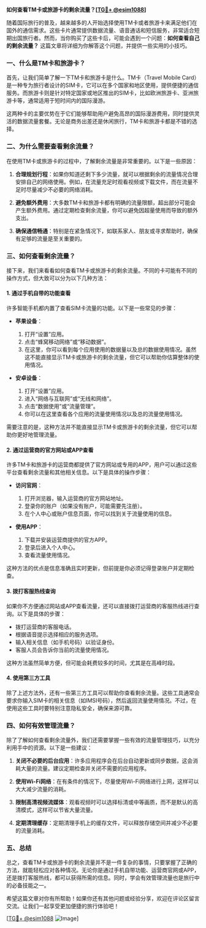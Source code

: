 **如何查看TM卡或旅游卡的剩余流量？[[TG💪+ @esim1088](https://t.me/s/esim1088)]**

随着国际旅行的普及，越来越多的人开始选择使用TM卡或者旅游卡来满足他们在国外的通信需求。这些卡片通常提供数据流量、语音通话和短信服务，非常适合短期出国旅行者。然而，当你购买了这些卡后，可能会遇到一个问题：**如何查看自己的剩余流量？** 这篇文章将详细为你解答这个问题，并提供一些实用的小技巧。

### 一、什么是TM卡和旅游卡？

首先，让我们简单了解一下TM卡和旅游卡是什么。TM卡（Travel Mobile Card）是一种专为旅行者设计的SIM卡，它可以在多个国家和地区使用，提供便捷的通信服务。而旅游卡则是针对特定国家或地区推出的SIM卡，比如欧洲旅游卡、亚洲旅游卡等，通常适用于短时间内的国际漫游。

这两种卡的主要优势在于它们能够帮助用户避免高昂的国际漫游费用，同时提供灵活的数据流量套餐。无论是商务出差还是休闲旅行，TM卡和旅游卡都是不错的选择。

### 二、为什么需要查看剩余流量？

在使用TM卡或旅游卡的过程中，了解剩余流量是非常重要的。以下是一些原因：

1. **合理规划行程**：如果你知道还剩下多少流量，就可以根据剩余的流量情况合理安排自己的网络使用。例如，在流量充足时观看视频或下载文件，而在流量不足时尽量减少不必要的网络消耗。
   
2. **避免额外费用**：大多数TM卡和旅游卡都有明确的流量限额，超出部分可能会产生额外费用。通过定期检查剩余流量，你可以避免因超量使用而导致的额外支出。

3. **确保通信畅通**：特别是在紧急情况下，如联系家人、朋友或寻求帮助时，确保有足够的流量是至关重要的。

### 三、如何查看剩余流量？

接下来，我们来看看如何查看TM卡或旅游卡的剩余流量。不同的卡可能有不同的操作方式，但大致可以分为以下几种方法：

#### 1. **通过手机自带的功能查看**

许多智能手机都内置了查看SIM卡流量的功能。以下是一些常见的步骤：

- **苹果设备**：
  1. 打开“设置”应用。
  2. 点击“蜂窝移动网络”或“移动数据”。
  3. 在这里，你可以看到每个应用使用的数据量以及总的数据使用情况。虽然这不能直接显示TM卡或旅游卡的剩余流量，但它可以帮助你估算整体的使用情况。

- **安卓设备**：
  1. 打开“设置”应用。
  2. 进入“网络与互联网”或“无线和网络”。
  3. 点击“数据使用”或“流量管理”。
  4. 你可以在这里查看各个应用的流量使用情况以及总的流量使用情况。

需要注意的是，这种方法并不能直接显示TM卡或旅游卡的剩余流量，但它可以帮助你更好地管理流量。

#### 2. **通过运营商的官方网站或APP查看**

许多TM卡和旅游卡的运营商都提供了官方网站或专用的APP，用户可以通过这些平台查看剩余流量和其他相关信息。以下是具体的操作步骤：

- **访问官网**：
  1. 打开浏览器，输入运营商的官方网站地址。
  2. 登录你的账户（如果没有账户，可能需要先注册）。
  3. 在个人中心或账户信息页面，你可以找到关于流量使用的信息。

- **使用APP**：
  1. 下载并安装运营商提供的官方APP。
  2. 登录后进入个人中心。
  3. 查看流量使用情况。

这种方法的优点是信息准确且实时更新，但前提是你必须记得登录账户并定期检查。

#### 3. **拨打客服热线查询**

如果你不方便通过网站或APP查看流量，还可以直接拨打运营商的客服热线进行查询。以下是具体的步骤：

- 拨打运营商的客服电话。
- 根据语音提示选择相应的服务选项。
- 输入相关信息（如手机号码）以验证身份。
- 客服人员会告诉你当前的流量使用情况。

这种方法虽然简单方便，但可能会耗费较多的时间，尤其是在高峰时段。

#### 4. **使用第三方工具**

除了上述方法外，还有一些第三方工具可以帮助你查看剩余流量。这些工具通常会要求你输入SIM卡的相关信息（如IMSI号码），然后返回流量使用情况。不过，在使用这些工具时要特别注意隐私安全，确保来源可靠。

### 四、如何有效管理流量？

除了了解如何查看剩余流量外，我们还需要掌握一些有效的流量管理技巧，以充分利用手中的资源。以下是一些建议：

1. **关闭不必要的后台应用**：许多应用程序会在后台自动更新或同步数据，这会消耗大量的流量。建议定期检查并关闭不需要的应用程序。

2. **使用Wi-Fi网络**：在有条件的情况下，尽量使用Wi-Fi网络进行上网，这样可以大大减少流量的消耗。

3. **限制高清视频流媒体**：观看视频时可以选择标清或中等画质，而不是默认的高清模式，这样可以节省大量流量。

4. **定期清理缓存**：定期清理手机上的缓存文件，可以释放存储空间并减少不必要的流量消耗。

### 五、总结

总之，查看TM卡或旅游卡的剩余流量并不是一件复杂的事情，只要掌握了正确的方法，就能轻松应对各种情况。无论你是通过手机自带功能、运营商官网或APP，还是拨打客服热线，都可以获得所需的信息。同时，学会有效管理流量也是旅行中的必备技能之一。

希望这篇文章对你有所帮助！如果你还有其他问题或经验分享，欢迎在评论区留言交流。让我们一起享受更加便捷的旅行体验吧！

[[TG💪+ @esim1088](https://t.me/s/esim1088) ![Image](https://i.postimg.cc/4NQfJmqS/Snipaste-2025-05-13-00-14-12.png)]